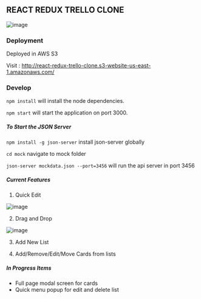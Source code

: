 ## REACT REDUX TRELLO CLONE

![image](https://user-images.githubusercontent.com/8594076/45518277-8fe38a00-b7ce-11e8-9abb-0816c2ae3ad9.png)

### Deployment 

Deployed in AWS S3 

Visit : http://react-redux-trello-clone.s3-website-us-east-1.amazonaws.com/

### Develop

`npm install` will install the node dependencies.

`npm start` will start the application on port 3000.

##### To Start the JSON Server

`npm install -g json-server` install json-server globally

`cd mock` navigate to mock folder

`json-server mockdata.json --port=3456` will run the api server in port 3456

##### Current Features
1. Quick Edit

![image](https://user-images.githubusercontent.com/8594076/45518308-a7227780-b7ce-11e8-9d5b-7e11820efdff.png)

2. Drag and Drop

![image](https://user-images.githubusercontent.com/8594076/45518397-f8326b80-b7ce-11e8-9b30-01cb40398253.png)

3. Add New List

4. Add/Remove/Edit/Move Cards from lists

##### In Progress Items

* Full page modal screen for cards
* Quick menu popup for edit and delete list
